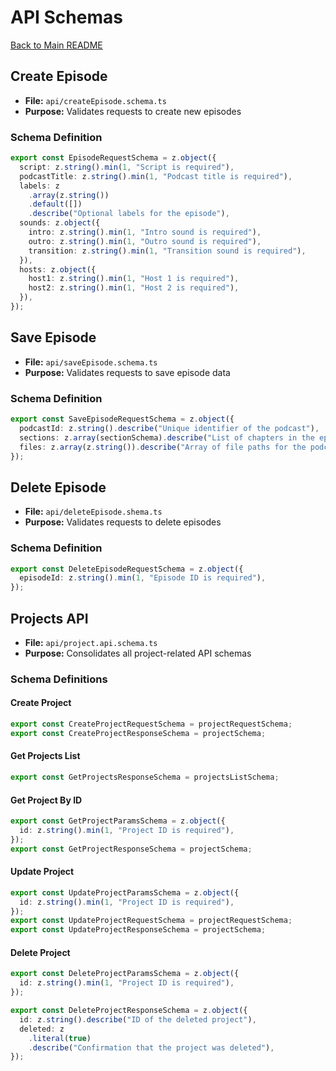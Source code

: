 # API Schemas

[Back to Main README](../README.md)

## Create Episode

- **File:** `api/createEpisode.schema.ts`
- **Purpose:** Validates requests to create new episodes

### Schema Definition

```typescript
export const EpisodeRequestSchema = z.object({
  script: z.string().min(1, "Script is required"),
  podcastTitle: z.string().min(1, "Podcast title is required"),
  labels: z
    .array(z.string())
    .default([])
    .describe("Optional labels for the episode"),
  sounds: z.object({
    intro: z.string().min(1, "Intro sound is required"),
    outro: z.string().min(1, "Outro sound is required"),
    transition: z.string().min(1, "Transition sound is required"),
  }),
  hosts: z.object({
    host1: z.string().min(1, "Host 1 is required"),
    host2: z.string().min(1, "Host 2 is required"),
  }),
});
```

## Save Episode

- **File:** `api/saveEpisode.schema.ts`
- **Purpose:** Validates requests to save episode data

### Schema Definition

```typescript
export const SaveEpisodeRequestSchema = z.object({
  podcastId: z.string().describe("Unique identifier of the podcast"),
  sections: z.array(sectionSchema).describe("List of chapters in the episode"),
  files: z.array(z.string()).describe("Array of file paths for the podcast"),
});
```

## Delete Episode

- **File:** `api/deleteEpisode.shema.ts`
- **Purpose:** Validates requests to delete episodes

### Schema Definition

```typescript
export const DeleteEpisodeRequestSchema = z.object({
  episodeId: z.string().min(1, "Episode ID is required"),
});
```

## Projects API

- **File:** `api/project.api.schema.ts`
- **Purpose:** Consolidates all project-related API schemas

### Schema Definitions

#### Create Project

```typescript
export const CreateProjectRequestSchema = projectRequestSchema;
export const CreateProjectResponseSchema = projectSchema;
```

#### Get Projects List

```typescript
export const GetProjectsResponseSchema = projectsListSchema;
```

#### Get Project By ID

```typescript
export const GetProjectParamsSchema = z.object({
  id: z.string().min(1, "Project ID is required"),
});
export const GetProjectResponseSchema = projectSchema;
```

#### Update Project

```typescript
export const UpdateProjectParamsSchema = z.object({
  id: z.string().min(1, "Project ID is required"),
});
export const UpdateProjectRequestSchema = projectRequestSchema;
export const UpdateProjectResponseSchema = projectSchema;
```

#### Delete Project

```typescript
export const DeleteProjectParamsSchema = z.object({
  id: z.string().min(1, "Project ID is required"),
});

export const DeleteProjectResponseSchema = z.object({
  id: z.string().describe("ID of the deleted project"),
  deleted: z
    .literal(true)
    .describe("Confirmation that the project was deleted"),
});
```
